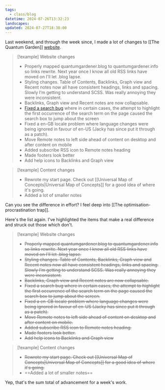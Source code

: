 ```yaml
---
tags:
  - class/blog
datetime: 2024-07-26T13:32:23
landscapes: 
updated: 2024-07-27T18:38:00
---
```

Last weekend, and through the week since, I made a lot of changes to [[The Quantum Garden]] [website](http://quantumgardener.info). 

> [!example] Website changes
> - Properly mapped quantumgardener.blog to quantumgardener.info so links rewrite. Next year once I know all old RSS links have moved on I'll let .blog lapse.  
> - Styling changes. Table of Contents, Backlinks, Graph view and Recent notes now all have consistent headings, links and spacing. Slowly I’m getting to understand SCSS. Was really annoying they were inconsistent. 
> - Backlinks, Graph view and Recent notes are now collapsable. 
> - [Fixed a search bug](https://github.com/quantumgardener/qg.info/compare/ffbc8a1c1925afa49eb75d4d78525162317b5e7e...77fbac5f1fab7232c212f072b19bade47f7ecb05) where in certain cases, the attempt to highlight the first occurrence of the search term on the page caused the search box to jump about the screen
> - Fixed a en-GB locale problem where language changes were being ignored in favour of en-US (Jacky has since put it through as a patch).  
> - Move Remote notes to left side ahead of content on desktop and after content on mobile  
> - Added subscribe RSS icon to Remote notes heading  
> - Made footers look better 
> - Add help icons to Backlinks and Graph view

> [!example] Content changes
> - Rewrote my start page. Check out [[Universal Map of Concepts|Universal Map of Concepts]] for a good idea of where it's going.  
> - Added a lot of smaller notes

Can you see the difference in effort? I feel deep into [[The optimisation-procrastination trap]]. 

Here's the list again. I've highlighted the items that make a real difference and struck out those which don't.

> [!example] Website changes
> - ~~Properly mapped quantumgardener.blog to quantumgardener.info so links rewrite. Next year once I know all old RSS links have moved on I'll let .blog lapse.~~
> - ~~Styling changes. Table of Contents, Backlinks, Graph view  and Recent notes now all have consistent headings, links and spacing. Slowly I’m getting to understand SCSS. Was really annoying they were inconsistent.~~ 
> - ~~Backlinks, Graph view and Recent notes are now collapsable.~~ 
> - ~~Fixed a search bug where in certain cases, the attempt to highlight the first occurrence of the search term on the page caused the search box to jump about the screen.~~
> - ~~Fixed a en-GB locale problem where language changes were being ignored in favour of en-US (Jacky has since put it through as a patch).~~
> - ~~Move Remote notes to left side ahead of content on desktop and after content on mobile.~~
> - ~~Added subscribe RSS icon to Remote notes heading.~~
> - ~~Made footers look better.~~
> - ~~Add help icons to Backlinks and Graph view~~

> [!example] Content changes
> - ~~Rewrote my start page. Check out [[Universal Map of Concepts|Universal Map of Concepts]] for a good idea of where it's going.~~
> - ==Added a lot of smaller notes==

Yep, that's the sum total of advancement for a week's work.